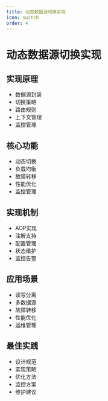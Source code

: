 ```yaml
---
title: 动态数据源切换实现
icon: switch
order: 4
---
```


# 动态数据源切换实现

## 实现原理
- 数据源封装
- 切换策略
- 路由规则
- 上下文管理
- 监控管理

## 核心功能
- 动态切换
- 负载均衡
- 故障转移
- 性能优化
- 监控管理

## 实现机制
- AOP实现
- 注解支持
- 配置管理
- 状态维护
- 监控告警

## 应用场景
- 读写分离
- 多数据源
- 故障转移
- 性能优化
- 运维管理

## 最佳实践
- 设计规范
- 实现策略
- 优化方法
- 监控方案
- 维护建议
